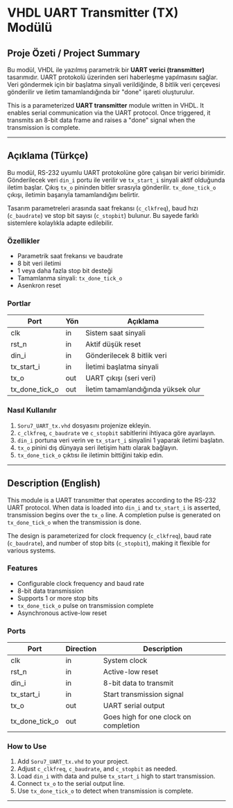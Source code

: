 # VHDL UART Transmitter (TX) Modülü

## Proje Özeti / Project Summary

Bu modül, VHDL ile yazılmış parametrik bir **UART verici (transmitter)** tasarımıdır. UART protokolü üzerinden seri haberleşme yapılmasını sağlar. Veri göndermek için bir başlatma sinyali verildiğinde, 8 bitlik veri çerçevesi gönderilir ve iletim tamamlandığında bir "done" işareti oluşturulur.

This is a parameterized **UART transmitter** module written in VHDL. It enables serial communication via the UART protocol. Once triggered, it transmits an 8-bit data frame and raises a "done" signal when the transmission is complete.

---

## Açıklama (Türkçe)

Bu modül, RS-232 uyumlu UART protokolüne göre çalışan bir verici birimidir. Gönderilecek veri `din_i` portu ile verilir ve `tx_start_i` sinyali aktif olduğunda iletim başlar. Çıkış `tx_o` pininden bitler sırasıyla gönderilir. `tx_done_tick_o` çıkışı, iletimin başarıyla tamamlandığını belirtir.

Tasarım parametreleri arasında saat frekansı (`c_clkfreq`), baud hızı (`c_baudrate`) ve stop bit sayısı (`c_stopbit`) bulunur. Bu sayede farklı sistemlere kolaylıkla adapte edilebilir.

### Özellikler

- Parametrik saat frekansı ve baudrate
- 8 bit veri iletimi
- 1 veya daha fazla stop bit desteği
- Tamamlanma sinyali: `tx_done_tick_o`
- Asenkron reset

### Portlar

| Port             | Yön  | Açıklama                                  |
|------------------|------|--------------------------------------------|
| clk              | in   | Sistem saat sinyali                        |
| rst_n            | in   | Aktif düşük reset                          |
| din_i            | in   | Gönderilecek 8 bitlik veri                 |
| tx_start_i       | in   | İletimi başlatma sinyali                   |
| tx_o             | out  | UART çıkışı (seri veri)                    |
| tx_done_tick_o   | out  | İletim tamamlandığında yüksek olur         |

### Nasıl Kullanılır

1. `Soru7_UART_tx.vhd` dosyasını projenize ekleyin.
2. `c_clkfreq`, `c_baudrate` ve `c_stopbit` sabitlerini ihtiyaca göre ayarlayın.
3. `din_i` portuna veri verin ve `tx_start_i` sinyalini 1 yaparak iletimi başlatın.
4. `tx_o` pinini dış dünyaya seri iletişim hattı olarak bağlayın.
5. `tx_done_tick_o` çıktısı ile iletimin bittiğini takip edin.

---

## Description (English)

This module is a UART transmitter that operates according to the RS-232 UART protocol. When data is loaded into `din_i` and `tx_start_i` is asserted, transmission begins over the `tx_o` line. A completion pulse is generated on `tx_done_tick_o` when the transmission is done.

The design is parameterized for clock frequency (`c_clkfreq`), baud rate (`c_baudrate`), and number of stop bits (`c_stopbit`), making it flexible for various systems.

### Features

- Configurable clock frequency and baud rate
- 8-bit data transmission
- Supports 1 or more stop bits
- `tx_done_tick_o` pulse on transmission complete
- Asynchronous active-low reset

### Ports

| Port             | Direction | Description                             |
|------------------|-----------|-----------------------------------------|
| clk              | in        | System clock                            |
| rst_n            | in        | Active-low reset                        |
| din_i            | in        | 8-bit data to transmit                  |
| tx_start_i       | in        | Start transmission signal               |
| tx_o             | out       | UART serial output                      |
| tx_done_tick_o   | out       | Goes high for one clock on completion   |

### How to Use

1. Add `Soru7_UART_tx.vhd` to your project.
2. Adjust `c_clkfreq`, `c_baudrate`, and `c_stopbit` as needed.
3. Load `din_i` with data and pulse `tx_start_i` high to start transmission.
4. Connect `tx_o` to the serial output line.
5. Use `tx_done_tick_o` to detect when transmission is complete.

---


